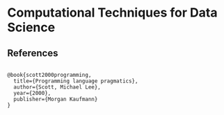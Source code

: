 # Computational Techniques for Data Science



## References

```

@book{scott2000programming,
  title={Programming language pragmatics},
  author={Scott, Michael Lee},
  year={2000},
  publisher={Morgan Kaufmann}
}

```


